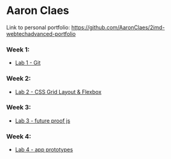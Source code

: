 # Aaron Claes

Link to personal portfolio: https://github.com/AaronClaes/2imd-webtechadvanced-portfolio

### Week 1:

- [Lab 1 - Git](https://github.com/AaronClaes/2imd-webtechadvanced-portfolio/tree/main/lab1%20-%20git)

### Week 2:

- [Lab 2 - CSS Grid Layout & Flexbox](https://github.com/AaronClaes/2imd-webtechadvanced-portfolio/tree/main/lab2%20-%20CSS%20Grid%20Layout%20%26%20Flexbox)

### Week 3:

- [Lab 3 - future proof js](https://github.com/AaronClaes/2imd-webtechadvanced-portfolio/tree/main/lab3%20-%20future%20proof%20js)

### Week 4:

- [Lab 4 - app prototypes](https://github.com/AaronClaes/2imd-webtechadvanced-portfolio/tree/main/lab4%20-%20app%20prototypes)

